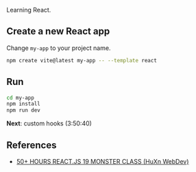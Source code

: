Learning React.

## Create a new React app

Change `my-app` to your project name.

```bash
npm create vite@latest my-app -- --template react
```

## Run

```bash
cd my-app
npm install
npm run dev
```

**Next**: custom hooks (3:50:40)

## References

- [50+ HOURS REACT.JS 19 MONSTER CLASS (HuXn WebDev)](https://www.youtube.com/watch?v=M9O5AjEFzKw&t=9255s)
